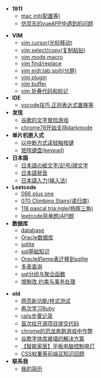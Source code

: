 - **1911**
    - [mac init(配置等)](2019/11/mac-init)
    - [仿京东的vueAPP中遇到的问题](2019/11/jd-vue-problem)

<!-- archive -->
- **VIM**
    - [vim cursor(光标移动)](archive/vim/cursor)
    - [vim select/copy(复制粘贴)](archive/vim/copy)
    - [vim mode,macro](archive/vim/mode.md)
    - [vim find/replace](archive/vim/find.md)
    - [vim eidt,tab,spilt(分屏)](archive/vim/edit.md)
    - [vim plugin](archive/vim/plugin.md)
    - [vim buffer](archive/vim/buffer.md)
    - [vim 折叠代码和标记](archive/vim/collapse.md)
- **IDE**
    - [vscode技巧,正则表达式置换等](2018/vscode-trick/vscode-trick)    
- **发现**
    - [谷歌的文字冒险游戏](archive/discover/google-text-adventure)
    - [chrome78开始支持darkmode](archive/discover/chrome-dark-mode)
- **单片机嵌入式**
    - [以中断方式读轻触按键](archive/embedded/button-interrupt/index)
    - [矩阵键盘(keypad)](archive/embedded/keypad/index)
- **日本語**
    - [日本語の絵文字/記号/顔文字](archive/kigou)
    - [日本語発音](archive/hatsuon)
    - [日本語入力(输入法)](archive/nyuuryoku)
- **Leetcode**
    - [066 plus one](archive/leetcode/066-plus-one)
    - [070 Climbing Stairs(递归类)](archive/leetcode/070-climbing-stairs)
    - [118 pascal tria:ngle(杨辉三角)](archive/leetcode/118-pascal-triangle)
    - [leetcode简单题/API题](archive/leetcode/leetcode-easy)
- **数据库**
    - [database](archive/database/database)
    - [Oracle数据库](archive/database/oracle-database/index)
    - [sqlite](archive/database/sqlite)
    - [sql基础知识](archive/database/sql-basic)
    - [Oracle的emp表迁移到sqlite](archive/database/oracle-migrate-to-sqlite/index)
    - [多表查询](archive/database/multi-table-query)
    - [sql分组与聚合函数](archive/database/sql-group)
    - [增删改,约束与事务处理](archive/database/sql-update)
<!-- /archive -->

- **old**
    - [网页新功能/样式测试](old/test)
    - [再次学习Ruby](old/ruby-restudy)
    - [rails步骤记录](old/rails-step)
    - [首次给开源项目提交代码](old/pull-request-to-scoop/index)
    - [chrome的恐龙奔跑游戏中作弊](old/chrome-game-cheat/index)
    - [谷歌字体库被墙的解决方案](old/google-font-block-solution)
    - [【智能家居】平板电脑控制电灯](old/rpi-gpio.md)
    - [CSS权重等前端豆知识回顾](old/css-specificity)
- **联系我**
    - [我的简历](old/resume.html)